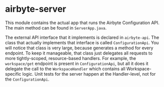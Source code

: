 # airbyte-server

This module contains the actual app that runs the Airbyte Configuration API. The main method can be found in `ServerApp.java`.

The external API interface that it implements is declared in `airbyte-api`. The class that actually implements that interface is called `ConfigurationApi`. You will notice that class is very large, because generates a method for every endpoint. To keep it manageable, that class just delegates all requests to more tightly-scoped, resource-based handlers. For example, the `workspace/get` endpoint is present in `ConfigurationApi`, but all it does it delegate the call to the `WorkspaceHandler` which contains all Workspace-specific logic. Unit tests for the server happen at the Handler-level, not for the `ConfigurationApi`.
